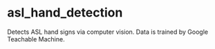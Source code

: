 # asl_hand_detection
Detects ASL hand signs via computer vision. Data is trained by Google Teachable Machine.
